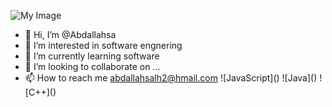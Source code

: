 ![My Image](https://github.com/halfrost/halfrost/raw/master/icons/header_1.png)
- 👋 Hi, I’m @Abdallahsa
- 👀 I’m interested in software engnering
- 🌱 I’m currently learning software
- 💞️ I’m looking to collaborate on ...
- 📫 How to reach me abdallahsalh2@hmail.com
![JavaScript](<i class="fab fa-js"></i>)
![Java](<i class="fab fa-java"></i>)
![C++](<i class="fab fa-cpp"></i>)


<!---
Abdallahsa/Abdallahsa is a ✨ special ✨ repository because its `README.md` (this file) appears on your GitHub profile.
You can click the Preview link to take a look at your changes.
--->
